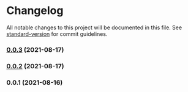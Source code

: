 # Changelog

All notable changes to this project will be documented in this file. See [standard-version](https://github.com/conventional-changelog/standard-version) for commit guidelines.

### [0.0.3](https://github.com/jpwesselink/eslint-config-popcorn/compare/v0.0.2...v0.0.3) (2021-08-17)

### [0.0.2](https://github.com/jpwesselink/eslint-config-popcorn/compare/v0.0.1...v0.0.2) (2021-08-17)

### 0.0.1 (2021-08-16)
